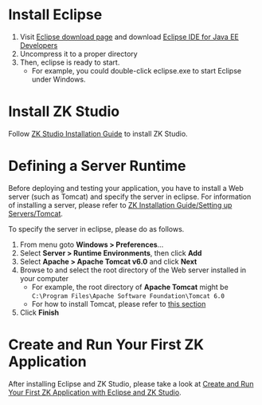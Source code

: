 # Install Eclipse

1.  Visit [Eclipse download page](http://www.eclipse.org/downloads/) and
    download [Eclipse IDE for Java EE Developers](http://www.eclipse.org/downloads/download.php?file=/technology/epp/downloads/release/ganymede/SR2/eclipse-jee-ganymede-SR2-win32.zip)
2.  Uncompress it to a proper directory
3.  Then, eclipse is ready to start.
    - For example, you could double-click eclipse.exe to start Eclipse
      under Windows.

# Install ZK Studio

Follow [ZK Studio Installation Guide]({{site.baseurl}}/zk_studio_essentials/installation) to install ZK
Studio.

# Defining a Server Runtime

Before deploying and testing your application, you have to install a Web
server (such as Tomcat) and specify the server in eclipse. For
information of installing a server, please refer to [ZK Installation Guide/Setting up Servers/Tomcat](setting_up_servers/tomcat).

To specify the server in eclipse, please do as follows.

1.  From menu goto **Windows \> Preferences**...
2.  Select **Server \> Runtime Environments**, then click **Add**
3.  Select **Apache \> Apache Tomcat v6.0** and click **Next**
4.  Browse to and select the root directory of the Web server installed
    in your computer
    - For example, the root directory of **Apache Tomcat** might be
      `C:\Program Files\Apache Software Foundation\Tomcat 6.0`
    - For how to install Tomcat, please refer to [this section](setting_up_servers/tomcat)
5.  Click **Finish**

# Create and Run Your First ZK Application

After installing Eclipse and ZK Studio, please take a look at [Create and Run Your First ZK Application with Eclipse and ZK Studio](quick_start/create_and_run_your_first_zk_application_with_eclipse_and_zk_studio).


